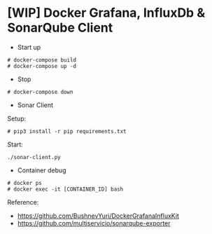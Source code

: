 # [WIP] Docker Grafana, InfluxDb & SonarQube Client

* Start up
```
# docker-compose build
# docker-compose up -d
```

* Stop
```
# docker-compose down
```

* Sonar Client

Setup:
```
# pip3 install -r pip requirements.txt
```
Start:
```
./sonar-client.py
```

* Container debug
```
# docker ps 
# docker exec -it [CONTAINER_ID] bash
```

Reference:

- https://github.com/BushnevYuri/DockerGrafanaInfluxKit
- https://github.com/multiservicio/sonarqube-exporter
